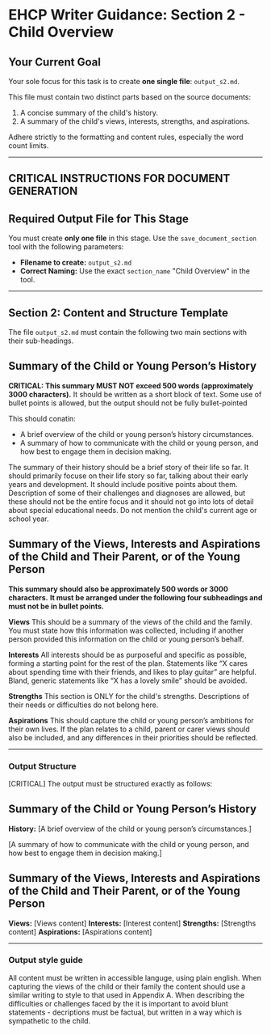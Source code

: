 # EHCP Writer Guidance: Section 2 - Child Overview

## Your Current Goal

Your sole focus for this task is to create **one single file**: `output_s2.md`.

This file must contain two distinct parts based on the source documents:
1.  A concise summary of the child's history.
2.  A summary of the child's views, interests, strengths, and aspirations.

Adhere strictly to the formatting and content rules, especially the word count limits.

---

## CRITICAL INSTRUCTIONS FOR DOCUMENT GENERATION

## Required Output File for This Stage

You must create **only one file** in this stage. Use the `save_document_section` tool with the following parameters:

*   **Filename to create:** `output_s2.md`
*   **Correct Naming:** Use the exact `section_name` "Child Overview" in the tool.

---

## Section 2: Content and Structure Template

The file `output_s2.md` must contain the following two main sections with their sub-headings.

## Summary of the Child or Young Person’s History
**CRITICAL: This summary MUST NOT exceed 500 words (approximately 3000 characters).**
It should be written as a short block of text. Some use of bullet points is allowed, but the output should not be fully bullet-pointed

This should conatin:
*   A brief overview of the child or young person’s history circumstances.
*   A summary of how to communicate with the child or young person, and how best to engage them in decision making.

The summary of their history should be a brief story of their life so far. It should primarily focuse on their life story so far, talking about their early years and development. It should include positive points about them. Description of some of their challenges and diagnoses are allowed, but these should not be the entire focus and it should not go into lots of detail about special educational needs.
Do not mention the child's current age or school year.

## Summary of the Views, Interests and Aspirations of the Child and Their Parent, or of the Young Person
**This summary should also be approximately 500 words or 3000 characters.**
**It must be arranged under the following four subheadings and must not be in bullet points.**

**Views**
This should be a summary of the views of the child and the family. You must state how this information was collected, including if another person provided this information on the child or young person’s behalf.

**Interests**
All interests should be as purposeful and specific as possible, forming a starting point for the rest of the plan. Statements like “X cares about spending time with their friends, and likes to play guitar” are helpful. Bland, generic statements like “X has a lovely smile” should be avoided.

**Strengths**
This section is ONLY for the child's strengths. Descriptions of their needs or difficulties do not belong here.

**Aspirations**
This should capture the child or young person’s ambitions for their own lives. If the plan relates to a child, parent or carer views should also be included, and any differences in their priorities should be reflected.

---

### Output Structure
[CRITICAL] The output must be structured exactly as follows:

## Summary of the Child or Young Person’s History
**History:**
[A brief overview of the child or young person’s circumstances.]

[A summary of how to communicate with the child or young person, and how best to engage them in decision making.]

## Summary of the Views, Interests and Aspirations of the Child and Their Parent, or of the Young Person

**Views:**
[Views content]
**Interests:**
[Interest content]
**Strengths:**
[Strengths content]
**Aspirations:**
[Aspirations content]

---

### Output style guide
All content must be written in accessible languge, using plain english. When capturing the views of the child or their family the content should use a similar writing to style to that used in Appendix A. When describing the difficulties or challenges faced by the it is important to avoid blunt statements - decriptions must be factual, but written in a way which is sympathetic to the child.